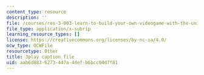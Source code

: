 ```yaml
---
content_type: resource
description: ''
file: /courses/res-3-003-learn-to-build-your-own-videogame-with-the-unity-game-engine-and-microsoft-kinect-january-iap-2017/aab6d8836273447a4defb6bcc04d7f81_Ksl0Vp4jhmA.srt
file_type: application/x-subrip
learning_resource_types: []
license: https://creativecommons.org/licenses/by-nc-sa/4.0/
ocw_type: OCWFile
resourcetype: Other
title: 3play caption file
uid: aab6d883-6273-447a-4def-b6bcc04d7f81
---
```

